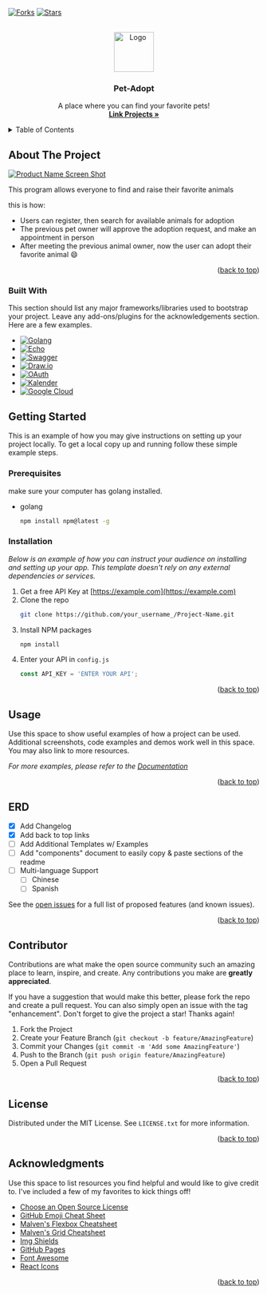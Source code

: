 <div id="top"></div>



<!-- PROJECT SHIELDS -->
<!--
*** https://www.markdownguide.org/basic-syntax/#reference-style-links
-->
[![Forks][forks-shield]][Forks-url]
[![Stars][Stars-shield]][Stars-url]



<!-- PROJECT LOGO -->
<br />
<div align="center">
  <a href="https://github.com/othneildrew/Pet-Adopt">
    <img src="images/logo.png" alt="Logo" width="80" height="80">
  </a>

  <h3 align="center">Pet-Adopt</h3>

  <p align="center">
    A place where you can find your favorite pets!
    <br />
    <a href="https://github.com/ProjectCapstone-PetAdopter/PetAdopter-Backend"><strong>Link Projects »</strong></a>
    <br />
  </p>
</div>



<!-- TABLE OF CONTENTS -->
<details>
  <summary>Table of Contents</summary>
  <ol>
    <li>
      <a href="#about-the-project">About The Project</a>
      <ul>
        <li><a href="#built-with">Built With</a></li>
      </ul>
    </li>
    <li>
      <a href="#getting-started">Getting Started</a>
      <ul>
        <li><a href="#prerequisites">Prerequisites</a></li>
        <li><a href="#installation">Installation</a></li>
      </ul>
    </li>
    <li><a href="#usage">Usage</a></li>
    <li><a href="#roadmap">Roadmap</a></li>
    <li><a href="#contributing">Contributing</a></li>
    <li><a href="#license">License</a></li>
    <li><a href="#contact">Contact</a></li>
    <li><a href="#acknowledgments">Acknowledgments</a></li>
  </ol>
</details>



<!-- ABOUT THE PROJECT -->
## About The Project

[![Product Name Screen Shot][product-screenshot]](https://example.com)

This program allows everyone to find and raise their favorite animals

this is how:
* Users can register, then search for available animals for adoption
* The previous pet owner will approve the adoption request, and make an appointment in person
* After meeting the previous animal owner, now the user can adopt their favorite animal :smile:

<p align="right">(<a href="#top">back to top</a>)</p>



### Built With

This section should list any major frameworks/libraries used to bootstrap your project. Leave any add-ons/plugins for the acknowledgements section. Here are a few examples.

* [![Golang]][Golang-url]
* [![Echo]][Echo-url]
* [![Swagger]][Swagger-url]
* [![Draw.io]][Draw-url]
* [![OAuth]][OAuth-url]
* [![Kalender]][kalender-url]
* [![Google Cloud]][cgp-url]


<!-- GETTING STARTED -->
## Getting Started

This is an example of how you may give instructions on setting up your project locally.
To get a local copy up and running follow these simple example steps.

### Prerequisites

make sure your computer has golang installed.
* golang
  ```sh
  npm install npm@latest -g
  ```

### Installation

_Below is an example of how you can instruct your audience on installing and setting up your app. This template doesn't rely on any external dependencies or services._

1. Get a free API Key at [https://example.com](https://example.com)
2. Clone the repo
   ```sh
   git clone https://github.com/your_username_/Project-Name.git
   ```
3. Install NPM packages
   ```sh
   npm install
   ```
4. Enter your API in `config.js`
   ```js
   const API_KEY = 'ENTER YOUR API';
   ```

<p align="right">(<a href="#top">back to top</a>)</p>



<!-- USAGE EXAMPLES -->
## Usage

Use this space to show useful examples of how a project can be used. Additional screenshots, code examples and demos work well in this space. You may also link to more resources.

_For more examples, please refer to the [Documentation](https://example.com)_

<p align="right">(<a href="#top">back to top</a>)</p>



<!-- ROADMAP -->
## ERD

- [x] Add Changelog
- [x] Add back to top links
- [ ] Add Additional Templates w/ Examples
- [ ] Add "components" document to easily copy & paste sections of the readme
- [ ] Multi-language Support
    - [ ] Chinese
    - [ ] Spanish

See the [open issues](https://github.com/othneildrew/Pet-Adopt/issues) for a full list of proposed features (and known issues).

<p align="right">(<a href="#top">back to top</a>)</p>



<!-- CONTRIBUTING -->
## Contributor

Contributions are what make the open source community such an amazing place to learn, inspire, and create. Any contributions you make are **greatly appreciated**.

If you have a suggestion that would make this better, please fork the repo and create a pull request. You can also simply open an issue with the tag "enhancement".
Don't forget to give the project a star! Thanks again!

1. Fork the Project
2. Create your Feature Branch (`git checkout -b feature/AmazingFeature`)
3. Commit your Changes (`git commit -m 'Add some AmazingFeature'`)
4. Push to the Branch (`git push origin feature/AmazingFeature`)
5. Open a Pull Request

<p align="right">(<a href="#top">back to top</a>)</p>



<!-- LICENSE -->
## License

Distributed under the MIT License. See `LICENSE.txt` for more information.

<p align="right">(<a href="#top">back to top</a>)</p>



<!-- ACKNOWLEDGMENTS -->
## Acknowledgments

Use this space to list resources you find helpful and would like to give credit to. I've included a few of my favorites to kick things off!

* [Choose an Open Source License](https://choosealicense.com)
* [GitHub Emoji Cheat Sheet](https://www.webpagefx.com/tools/emoji-cheat-sheet)
* [Malven's Flexbox Cheatsheet](https://flexbox.malven.co/)
* [Malven's Grid Cheatsheet](https://grid.malven.co/)
* [Img Shields](https://shields.io)
* [GitHub Pages](https://pages.github.com)
* [Font Awesome](https://fontawesome.com)
* [React Icons](https://react-icons.github.io/react-icons/search)

<p align="right">(<a href="#top">back to top</a>)</p>



<!-- MARKDOWN LINKS & IMAGES -->
<!-- https://www.markdownguide.org/basic-syntax/#reference-style-links -->

[forks-shield]: 	https://img.shields.io/github/forks/ProjectCapstone-PetAdopter/PetAdopter-Backend

[Forks-url]: https://google.com
[Stars-url]: https://google.com

[Stars-shield]: 	https://img.shields.io/github/stars/ProjectCapstone-PetAdopter/PetAdopter-Backend

[product-screenshot]: images/screenshot.png



[Golang]: https://img.shields.io/badge/Golang-Golang-9cf
[Golang-url]: https://go.dev/

[Echo]: https://img.shields.io/badge/Golang-Echo-9cf
[Echo-url]: https://echo.labstack.com/

[Swagger]: https://img.shields.io/badge/SwaggerHub-OpenApi-success
[Swagger-url]: https://app.swaggerhub.com/home

[Draw.io]: https://img.shields.io/badge/Draw.io-ERD-red
[Draw-url]: https://app.diagrams.net/

[OAuth]: https://img.shields.io/badge/OAuth-Google-informational
[OAuth-url]: https://google.com

[Kalender]: https://img.shields.io/badge/Kalender-Google-informational
[Kalender-url]: https://google.com

[Google Cloud]: https://img.shields.io/badge/Google%20Cloud-Google-informational
[cgp-url]: https://google.com
